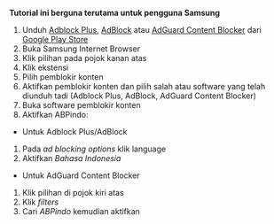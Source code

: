 **Tutorial ini berguna terutama untuk pengguna Samsung**
1. Unduh [Adblock Plus](https://play.google.com/store/apps/details?id=org.adblockplus.adblockplussbrowser), [AdBlock](https://play.google.com/store/apps/details?id=com.betafish.adblocksbrowser) atau [AdGuard Content Blocker](https://play.google.com/store/apps/details?id=com.adguard.android.contentblocker) dari [Google Play Store](https://play.google.com)
2. Buka Samsung Internet Browser
3. Klik pilihan pada pojok kanan atas
4. Klik ekstensi
5. Pilih pemblokir konten
6. Aktifkan pemblokir konten dan pilih salah atau software yang telah diunduh tadi (Adblock Plus, AdBlock, AdGuard Content Blocker)
7. Buka software pemblokir konten
8. Aktifkan ABPindo:
- Untuk Adblock Plus/AdBlock
1. Pada *ad blocking options* klik language
2. Aktifkan *Bahasa Indonesia*
- Untuk AdGuard Content Blocker
1. Klik pilihan di pojok kiri atas
2. Klik *filters*
3. Cari *ABPindo* kemudian aktifkan
